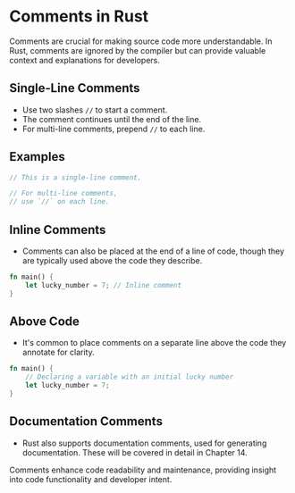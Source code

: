 # Comments in Rust

Comments are crucial for making source code more understandable. In Rust, comments are ignored by the compiler but can provide valuable context and explanations for developers.

## Single-Line Comments
- Use two slashes `//` to start a comment.
- The comment continues until the end of the line.
- For multi-line comments, prepend `//` to each line.

## Examples
```rust
// This is a single-line comment.

// For multi-line comments,
// use `//` on each line.
```

## Inline Comments
- Comments can also be placed at the end of a line of code, though they are typically used above the code they describe.

```rust
fn main() {
    let lucky_number = 7; // Inline comment
}
```

## Above Code
- It's common to place comments on a separate line above the code they annotate for clarity.

```rust
fn main() {
    // Declaring a variable with an initial lucky number
    let lucky_number = 7;
}
```

## Documentation Comments
- Rust also supports documentation comments, used for generating documentation. These will be covered in detail in Chapter 14.

Comments enhance code readability and maintenance, providing insight into code functionality and developer intent.